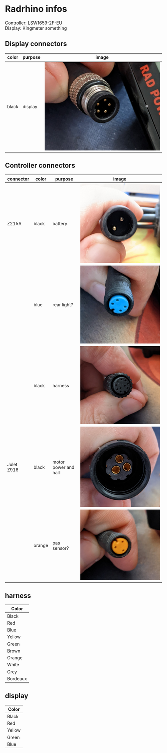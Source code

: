 # Radrhino infos

Controller: LSW1659-2F-EU  
Display: Kingmeter something

## Display connectors

| color | purpose | image |
|-------|---------|-------|
| black | display | ![display](/assets/2022-06-18-radrhino/display.jpg) |


## Controller connectors

| connector | color | purpose | image |
|-----------|-------|---------|------|
| Z215A | black | battery | ![](/assets/2022-06-18-radrhino/battery.jpg) |
| | blue | rear light? | ![](/assets/2022-06-18-radrhino/blue.jpg) |
| | black | harness | ![](/assets/2022-06-18-radrhino/harness.jpg) |
| Julet Z916 | black | motor power and hall | ![](/assets/2022-06-18-radrhino/motor.jpg) |
| | orange | pas sensor? | ![](/assets/2022-06-18-radrhino/orange.jpg) |

 ## harness
 
| Color |
|-------|
| Black |
| Red |
| Blue | Power lock? |
| Yellow | Tx |
| Green | Rx |
| Brown |
| Orange |
| White | 
| Grey |
| Bordeaux |

## display

| Color |
|-------|
| Black | GND |
| Red | VB |
| Yellow | Tx |
| Green | Rx |
| Blue | Power lock |
